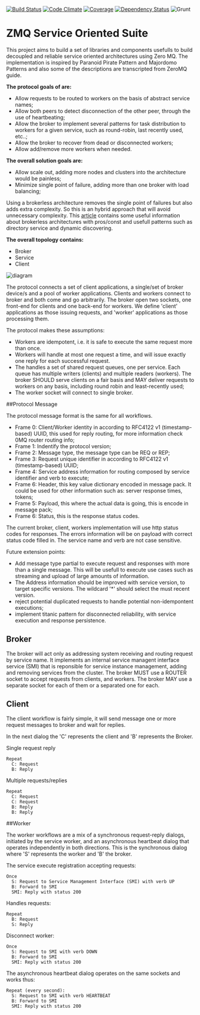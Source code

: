 [![Build Status](https://travis-ci.org/pjanuario/zmq-service-suite.svg?branch=master)](https://travis-ci.org/pjanuario/zmq-service-suite)
[![Code Climate](https://codeclimate.com/github/pjanuario/zmq-service-suite.png)](https://codeclimate.com/github/pjanuario/zmq-service-suite)
[![Coverage](http://img.shields.io/codeclimate/coverage/github/pjanuario/zmq-service-suite.svg)](https://codeclimate.com/github/pjanuario/zmq-service-suite)
[![Dependency Status](https://gemnasium.com/pjanuario/zmq-service-suite.svg)](https://gemnasium.com/pjanuario/zmq-service-suite)
![Grunt](https://cdn.gruntjs.com/builtwith.png)

# ZMQ Service Oriented Suite

This project aims to build a set of libraries and components usefulls to build decoupled and reliable service oriented architectures using Zero MQ. The implementation is inspired by Paranoid Pirate Pattern and Majordomo Patterns and also some of the descriptions are transcripted from ZeroMQ guide.

**The protocol goals of are:**

* Allow requests to be routed to workers on the basis of abstract service names;
* Allow both peers to detect disconnection of the other peer, through the use of heartbeating;
* Allow the broker to implement several patterns for task distribution to workers for a given service, such as round-robin, last recently used, etc..;
* Allow the broker to recover from dead or disconnected workers;
* Allow add/remove more workers when needed.

**The overall solution goals are:**
* Allow scale out, adding more nodes and clusters into the architecture would be painless;
* Minimize single point of failure, adding more than one broker with load balancing;

Using a brokerless architecture removes the single point of failures but also adds extra complexity.
So this is an hybrid approach that will avoid unnecessary complexity.
This [article](http://zeromq.org/whitepapers:brokerless) contains some useful information about brokerless architectures with pros/const and usefull patterns such as directory service and dynamic discovering.


**The overall topology contains:**
* Broker
* Service
* Client

![diagram](https://cloud.githubusercontent.com/assets/477458/3318005/f21ff090-f712-11e3-85ae-44423e0be998.png)

The protocol connects a set of client applications, a single/set of broker device/s and a pool of worker applications. Clients and workers connect to broker and both come and go arbitrarily. The broker open two sockets, one front-end for clients and one back-end for workers.
We define 'client' applications as those issuing requests, and 'worker' applications as those processing them.

The protocol makes these assumptions:
* Workers are idempotent, i.e. it is safe to execute the same request more than once.
* Workers will handle at most one request a time, and will issue exactly one reply for each successful request.
* The handles a set of shared request queues, one per service. Each queue has multiple writers (clients) and multiple readers (workers). The broker SHOULD serve clients on a fair basis and MAY deliver requests to workers on any basis, including round robin and least-recently used;
* The worker socket will connect to single broker.

##Protocol Message

The protocol message format is the same for all workflows.

* Frame 0: Client/Worker identity in according to RFC4122 v1 (timestamp-based) UUID, this used for reply routing, for more information check 0MQ router routing info;
* Frame 1: Indentify the protocol version;
* Frame 2: Message type, the message type can be REQ or REP;
* Frame 3: Request unique identifier in according to RFC4122 v1 (timestamp-based) UUID;
* Frame 4: Service address information for routing composed by service identifier and verb to execute;
* Frame 6: Header, this key value dictionary encoded in message pack. It could be used for other information such as: server response times, tokens;
* Frame 5: Payload, this where the actual data is going, this is encode in message pack;
* Frame 6: Status, this is the response status codes.

The current broker, client, workers implementation will use http status codes for responses. The errors information will be on payload with correct status code filled in.
The service name and verb are not case sensitive.

Future extension points:
* Add message type partial to execute request and responses with more than a single message. This will be usefull to execute use cases such as streaming and upload of large amounts of information.
* The Address information should be improved with service version, to target specific versions. The wildcard '*' should select the must recent version.
* reject potential duplicated requests to handle potential non-idempontent executions;
* implement titanic pattern for disconnected reliability, with service execution and response persistence.


## Broker

The broker will act only as addressing system receiving and routing request by service name. It implements an internal service managent interface service (SMI) that is reponsible for service instance management, adding and removing services from the cluster.
The broker MUST use a ROUTER socket to accept requests from clients, and workers. The broker MAY use a separate socket for each of them or a separated one for each.

## Client

The client workflow is fairly simple, it will send message one or more request messages to broker and wait for replies.

In the next dialog the 'C' represents the client and 'B' represents the Broker.

Single request reply

```
Repeat
  C: Request
  B: Reply
```

Multiple requests/replies

```
Repeat
  C: Request
  C: Request
  B: Reply
  B: Reply
```

##Worker

The worker workflows are a mix of a synchronous request-reply dialogs, initiated by the service worker, and an asynchronous heartbeat dialog that operates independently in both directions. This is the synchronous dialog where 'S' represents the worker and 'B' the broker.

The service execute registration accepting requests:

```
Once
  S: Request to Service Management Interface (SMI) with verb UP
  B: Forward to SMI
  SMI: Reply with status 200
```

Handles requests:

```
Repeat
  B: Request
  S: Reply
```

Disconnect worker:

```
Once
  S: Request to SMI with verb DOWN
  B: Forward to SMI
  SMI: Reply with status 200
```

The asynchronous heartbeat dialog operates on the same sockets and works thus:

```
Repeat (every second):
  S: Request to SMI with verb HEARTBEAT
  B: Forward to SMI
  SMI: Reply with status 200
```
